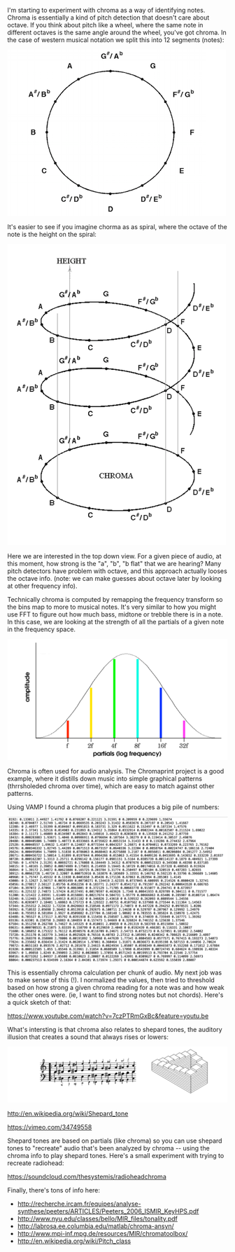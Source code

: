 I'm starting to experiment with chroma as a way of identifying notes.  Chroma is essentially a kind of pitch detection that doesn't care about octave.  If you think about pitch like a wheel, where the same note in different octaves is the same angle around the wheel, you've got chroma.  In the case of western musical notation we split this into 12 segments (notes): 

![image](../project_images/postImages/chroma.png)

It's easier to see if you imagine chorma as as spiral, where the octave of the note is the height on the spiral: 

![image](../project_images/postImages/chroma_spiral.png)

Here we are interested in the top down view.  For a given piece of audio, at this moment, how strong is the "a", "b", "b flat" that we are hearing?  Many pitch detectors have problem with octave, and this approach actually looses the octave info.  (note: we can make guesses about octave later by looking at other frequency info).

Technically chroma is computed by remapping the frequency transform so the bins map to more to musical notes.  It's very similar to how you might use FFT to figure out how much bass, midtone or trebble there is in a note.  In this case, we are looking at the strength of all the partials of a given note in the frequency space. 

![image](../project_images/postImages/partials.png)

Chroma is often used for audio analysis.  The Chromaprint project is a good example, where it distills down music into simple graphical patterns (thrrsholeded chroma over time), which are easy to match against other patterns. 

Using VAMP I found a chroma plugin that produces a big pile of numbers: 

![image](../project_images/postImages/numbers.png)

This is essentially chroma calculation per chunk of audio. My next job was to make sense of this (!).  I normalized the values, then tried to threshold based on how strong a given chroma reading for a note was and how weak the other ones were.  (ie, I want to find strong notes but not chords).  Here's a quick sketch of that: 

https://www.youtube.com/watch?v=7czPTRmGxBc&feature=youtu.be

What's intersting is that chroma also relates to shepard tones, the auditory illusion that creates a sound that always rises or lowers: 

![image](../project_images/postImages/shepard_tones.png)

http://en.wikipedia.org/wiki/Shepard_tone

https://vimeo.com/34749558

Shepard tones are based on partials (like chroma) so you can use shepard tones to "recreate" audio that's been analyzed by chroma -- using the chroma info to play shepard tones.  Here's a small experiment with trying to recreate radiohead: 

https://soundcloud.com/thesystemis/radioheadchroma

Finally, there's tons of info here: 

- http://recherche.ircam.fr/equipes/analyse-synthese/peeters/ARTICLES/Peeters_2006_ISMIR_KeyHPS.pdf
- http://www.nyu.edu/classes/bello/MIR_files/tonality.pdf
- http://labrosa.ee.columbia.edu/matlab/chroma-ansyn/
- http://www.mpi-inf.mpg.de/resources/MIR/chromatoolbox/
- http://en.wikipedia.org/wiki/Pitch_class



